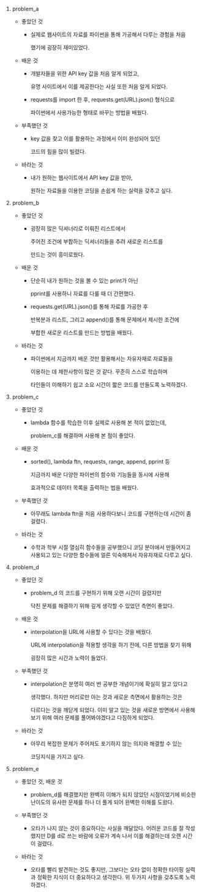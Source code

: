 1. problem_a
   
   - 좋았던 것
     
     - 실제로 웹사이트의 자료를 파이썬을 통해 가공해서 다루는 경험을 처음
       
       했기에 굉장히 재미있었다.
   
   - 배운 것
     
     - 개발자들을 위한 API key 값을 처음 알게 되었고,
       
       유명 사이트에서 이를 제공한다는 사실 또한 처음 알게 되었다.
     
     - requests를 import 한 후, requests.get(URL).json() 형식으로
       
       파이썬에서 사용가능한 형태로 바꾸는 방법을 배웠다.
   
   - 부족했던 것
     
     - key 값을 찾고 이를 활용하는 과정에서 이미 완성되어 있던
       
       코드의 힘을 많이 빌렸다.
   
   - 바라는 것
     
     - 내가 원하는 웹사이트에서 API key 값을 받아,
       
       원하는 자료들을 이용한 코딩을 손쉽게 하는 실력을 갖추고 싶다.
       
       
       

2. problem_b
   
   - 좋았던 것
     
     - 굉장히 많은 딕셔너리로 이뤄진 리스트에서 
       
       주어진 조건에 부합하는 딕셔너리들을 추려 새로운 리스트를
       
       만드는 것이 흥미로웠다.
   
   - 배운 것
     
     - 단순히 내가 원하는 것을 볼 수 있는 print가 아닌
       
       pprint를 사용하니 자료를 다룰 때 더 간편했다.
     
     - requests.get(URL).json()를 통해 자료를 가공한 후
       
       반복분과 리스트, 그리고 append()를 통해 문제에서 제시한 조건에
       
       부합한 새로운 리스트를 만드는 방법을 배웠다.
   
   - 바라는 것
     
     - 파이썬에서 지금까지 배운 것만 활용해서는 자유자재로 자료들을
       
       이용하는 데 제한사항이 많은 것 같다. 꾸준히 스스로 학습하며
       
       타인들이 이해하기 쉽고 소요 시간이 짧은 코드를 만들도록 노력하겠다. 
       
          

3. problem_c
   
   - 좋았던 것
     
     - lambda 함수를 학습한 이후 실제로 사용해 본 적이 없었는데,
       
       problem_c를 해결하며 사용해 본 점이 좋았다.
   
   - 배운 것
     
     - sorted(), lambda ftn, requests, range, append, pprint 등
       
       지금까지 배운 다양한 파이썬의 함수와 기능들을 동시에 사용해
       
       효과적으로 데이터 목록을 출력하는 법을 배웠다.
   
   - 부족했던 것
     
     - 아무래도 lambda ftn을 처음 사용하다보니 코드를 구현하는데 시간이 좀 걸렸다.
   
   - 바라는 것
     
     -  수학과 학부 시절 열심히 함수들을 공부했으니 코딩 분야에서 만들어지고 사용되고 있는 다양한 함수들에 얼른 익숙해져서 자유자재로 다루고 싶다.
       
         

4. problem_d
   
   - 좋았던 것
     
     - problem_d 의 코드를 구현하기 위해 오랜 시간이 걸렸지만
       
       닥친 문제를 해결하기 위해 깊게 생각할 수 있었던 측면이 좋았다.
   
   - 배운 것
     
     - interpolation을 URL에 사용할 수 있다는 것을 배웠다.
       
       URL에 interpolation을 적용할 생각을 하기 전에, 다른 방법을 찾기 위해
       
       굉장히 많은 시간과 노력이 들었다.
   
   - 부족했던 것
     
     - interpolation은 분명히 여러 번 공부한 개념이기에 확실히 알고 있다고 
       
       생각했다. 하지만 머리로만 아는 것과 새로운 측면에서 활용하는 것은
       
       다르다는 것을 깨닫게 되었다. 이미 알고 있는 것을 새로운 방면에서 사용해보기 위해 여러 문제를 풀어봐야겠다고 다짐하게 되었다.
   
   - 바라는 것
     
     - 아무리 복잡한 문제가 주어져도 포기하지 않는 의지와 해결할 수 있는
       
       코딩지식을 가지고 싶다.
     
        

5. problem_e
   
   - 좋았던 것, 배운 것
     
     - problem_d를 해결했지만 완벽히 이해가 되지 않았던 시점이었기에 비슷한 난이도의 유사한 문제를 하나 더 풀게 되어 완벽한 이해를 도왔다.
   
   - 부족했던 것
     
     - 오타가 나지 않는 것이 중요하다는 사실을 깨달았다. 어려운 코드를 잘 작성했지만 D를 d로 쓰는 바람에 오류가 계속 나서 이를 해결하는데 오랜 시간이 걸렸다.
   
   - 바라는 것
     
     - 오타를 빨리 발견하는 것도 좋지만, 그보다는 오타 없이 정확한 타이핑 실력과 정확한 지식이 더 중요하다고 생각한다. 위 두가지 사항을 갖추도록 노력하겠다.


